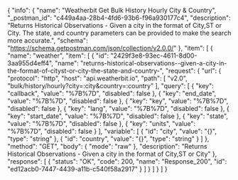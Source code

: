 {
  "info": {
    "name": "Weatherbit Get Bulk History Hourly City & Country",
    "_postman_id": "c449a4aa-28b4-4fd6-93b6-f96a930177c4",
    "description": "Returns Historical Observations - Given a city in the format of City,ST or City. The state, and country parameters can be provided to make the search more accurate.",
    "schema": "https://schema.getpostman.com/json/collection/v2.0.0/"
  },
  "item": [
    {
      "name": "weather",
      "item": [
        {
          "id": "2429f3e8-93ec-4611-8d00-3aa955d4eff4",
          "name": "returns-historical-observations--given-a-city-in-the-format-of-cityst-or-city-the-state-and-country-",
          "request": {
            "url": {
              "protocol": "http",
              "host": "api.weatherbit.io",
              "path": [
                "v2.0",
                "bulk/history/hourly?city=:city&country=:country"
              ],
              "query": [
                {
                  "key": "callback",
                  "value": "%7B%7D",
                  "disabled": false
                },
                {
                  "key": "end_date",
                  "value": "%7B%7D",
                  "disabled": false
                },
                {
                  "key": "key",
                  "value": "%7B%7D",
                  "disabled": false
                },
                {
                  "key": "lang",
                  "value": "%7B%7D",
                  "disabled": false
                },
                {
                  "key": "start_date",
                  "value": "%7B%7D",
                  "disabled": false
                },
                {
                  "key": "state",
                  "value": "%7B%7D",
                  "disabled": false
                },
                {
                  "key": "units",
                  "value": "%7B%7D",
                  "disabled": false
                }
              ],
              "variable": [
                {
                  "id": "city",
                  "value": "{}",
                  "type": "string"
                },
                {
                  "id": "country",
                  "value": "{}",
                  "type": "string"
                }
              ]
            },
            "method": "GET",
            "body": {
              "mode": "raw"
            },
            "description": "Returns Historical Observations - Given a city in the format of City,ST or City"
          },
          "response": [
            {
              "status": "OK",
              "code": 200,
              "name": "Response_200",
              "id": "ed12acb0-7447-4439-a11b-c540f58a2917"
            }
          ]
        }
      ]
    }
  ]
}